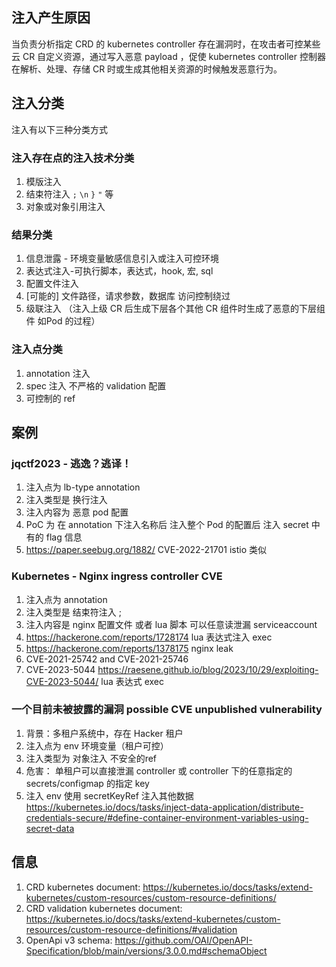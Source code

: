 ## 注入产生原因

当负责分析指定 CRD 的 kubernetes controller 存在漏洞时，在攻击者可控某些云 CR 自定义资源，通过写入恶意 payload ，促使 kubernetes controller 控制器 在解析、处理、存储 CR 时或生成其他相关资源的时候触发恶意行为。

## 注入分类

注入有以下三种分类方式

### 注入存在点的注入技术分类  

1. 模版注入
2. 结束符注入 `;` `\n`  `}` `"` 等
3. 对象或对象引用注入

### 结果分类 

1. 信息泄露 - 环境变量敏感信息引入或注入可控环境 
2. 表达式注入-可执行脚本，表达式，hook, 宏, sql
3. 配置文件注入
4. \[可能的\] 文件路径，请求参数，数据库 访问控制绕过
5. 级联注入 （注入上级 CR 后生成下层各个其他 CR 组件时生成了恶意的下层组件 如Pod 的过程）

### 注入点分类 

1. annotation 注入  
2. spec 注入 不严格的 validation 配置
3. 可控制的 ref

## 案例

### jqctf2023 - 逃逸？逃译！

1. 注入点为 lb-type annotation
2. 注入类型是 换行注入 
3. 注入内容为 恶意 pod 配置
4. PoC 为 在 annotation 下注入名称后 注入整个 Pod 的配置后 注入 secret 中有的 flag 信息
5. https://paper.seebug.org/1882/ CVE-2022-21701 istio 类似

### Kubernetes - Nginx ingress controller CVE 

1. 注入点为 annotation
2. 注入类型是 结束符注入 ; 
3. 注入内容是  nginx 配置文件 或者 lua 脚本 可以任意读泄漏 serviceaccount
4. https://hackerone.com/reports/1728174 lua 表达式注入 exec 
6. https://hackerone.com/reports/1378175 nginx leak
7.  CVE-2021-25742 and CVE-2021-25746
8. CVE-2023-5044 https://raesene.github.io/blog/2023/10/29/exploiting-CVE-2023-5044/ lua 表达式 exec 

### 一个目前未被披露的漏洞 possible CVE unpublished vulnerability 

1. 背景：多租户系统中，存在 Hacker 租户
2. 注入点为 env 环境变量（租户可控）
3. 注入类型为 对象注入 不安全的ref 
4. 危害： 单租户可以直接泄漏 controller 或 controller 下的任意指定的 secrets/configmap 的指定 key 
5. 注入 env 使用 secretKeyRef 注入其他数据  https://kubernetes.io/docs/tasks/inject-data-application/distribute-credentials-secure/#define-container-environment-variables-using-secret-data
	
## 信息

1. CRD kubernetes document: https://kubernetes.io/docs/tasks/extend-kubernetes/custom-resources/custom-resource-definitions/
2. CRD validation kubernetes document: https://kubernetes.io/docs/tasks/extend-kubernetes/custom-resources/custom-resource-definitions/#validation
3. OpenApi v3 schema: https://github.com/OAI/OpenAPI-Specification/blob/main/versions/3.0.0.md#schemaObject
